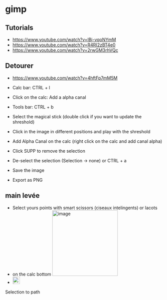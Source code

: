 # gimp

## Tutorials
* https://www.youtube.com/watch?v=lBj-vqoNYmM
* https://www.youtube.com/watch?v=R4RI2zBT4e0
* https://www.youtube.com/watch?v=2rwGM3rhVQc

## Detourer
* https://www.youtube.com/watch?v=4hftFp7mM5M


* Calc bar: CTRL + l
* Click on the calc: Add a alpha canal
* Tools bar: CTRL + b
* Select the magical stick (double click if you want to update the shreshold)
* Click in the image in different positions and play with the shreshold
* Add Alpha Canal on the calc (right click on the calc and add canal alpha)
* Click SUPP to remove the selection
* De-select the selection (Selection -> none) or CTRL + a
* Save the image
* Export as PNG

## main levée
* Select yours points with smart scissors (ciseaux intelingents) or lacots
* on the calc bottom <img width="210" alt="image" src="https://user-images.githubusercontent.com/32338685/147464645-845b1d03-5c36-4793-b6e9-bb192f3bd386.png">
* <img width="23" alt="image" src="https://user-images.githubusercontent.com/32338685/147464748-7854c4fa-8c57-45b2-8e9d-d3cbe165cb48.png">
Selection to path

